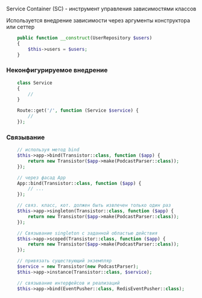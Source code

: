 Service Container (SC) - инструмент управления зависимостями классов

Используется внедрение зависимости через аргументы конструктора или сеттер

```php
    public function __construct(UserRepository $users)
    {
        $this->users = $users;
    }
```

### Неконфигурируемое внедрение

```php
    class Service
    {
        //
    }

    Route::get('/', function (Service $service) {
        //
    });
```

### Связывание

```php
    // используя метод bind
    $this->app->bind(Transistor::class, function ($app) {
        return new Transistor($app->make(PodcastParser::class));
    });

    // через фасад App
    App::bind(Transistor::class, function ($app) {
        // ...
    });

    // связ. класс, кот. должен быть извлечен только один раз
    $this->app->singleton(Transistor::class, function ($app) {
        return new Transistor($app->make(PodcastParser::class));
    });

    // Связывание singleton с заданной областью действия
    $this->app->scoped(Transistor::class, function ($app) {
        return new Transistor($app->make(PodcastParser::class));
    });

    // привязать существующий экземпляр
    $service = new Transistor(new PodcastParser);
    $this->app->instance(Transistor::class, $service);

    // связывание интерфейсов и реализаций
    $this->app->bind(EventPusher::class, RedisEventPusher::class);
```

```php

```
